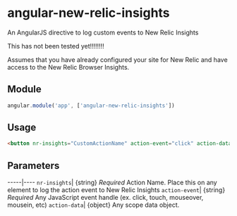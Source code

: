 angular-new-relic-insights
============================

An AngularJS directive to log custom events to New Relic Insights

This has not been tested yet!!!!!!!!

Assumes that you have already configured your site for New Relic and have access to the New Relic Browser Insights.


Module
--------

```javascript
angular.module('app', ['angular-new-relic-insights'])

```

Usage
---------

```html
<button nr-insights="CustomActionName" action-event="click" action-data="yourData">Click Me</button>
```


Parameters
---------------

-----|----
`nr-insights`|  {string} *Required* Action Name.  Place this on any element to log the action event to New Relic Insights
`action-event`| {string} *Required* Any JavaScript event handle (ex. click, touch, mouseover, mousein, etc)
`action-data`| {object} Any scope data object. 

